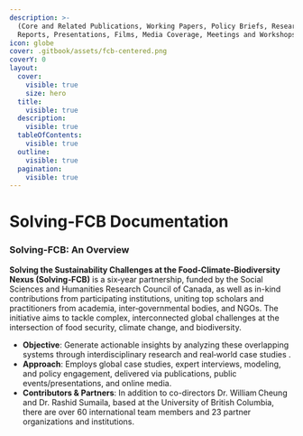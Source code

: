 ```yaml
---
description: >-
  (Core and Related Publications, Working Papers, Policy Briefs, Research
  Reports, Presentations, Films, Media Coverage, Meetings and Workshops)
icon: globe
cover: .gitbook/assets/fcb-centered.png
coverY: 0
layout:
  cover:
    visible: true
    size: hero
  title:
    visible: true
  description:
    visible: true
  tableOfContents:
    visible: true
  outline:
    visible: true
  pagination:
    visible: true
---
```


# Solving-FCB Documentation

### Solving-FCB: An Overview

**Solving the Sustainability Challenges at the Food‑Climate‑Biodiversity Nexus (Solving‑FCB)** is a six‑year partnership, funded by the Social Sciences and Humanities Research Council of Canada, as well as in-kind contributions from participating institutions, uniting top scholars and practitioners from academia, inter‑governmental bodies, and NGOs. The initiative aims to tackle complex, interconnected global challenges at the intersection of food security, climate change, and biodiversity.

* **Objective**: Generate actionable insights by analyzing these overlapping systems through interdisciplinary research and real‑world case studies .
* **Approach**: Employs global case studies, expert interviews, modeling, and policy engagement, delivered via publications, public events/presentations, and online media.
* **Contributors & Partners**: In addition to co-directors Dr. William Cheung and Dr. Rashid Sumaila, based at the University of British Columbia, there are over 60 international team members and 23 partner organizations and institutions.

